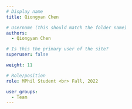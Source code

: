 ```yaml
---
# Display name
title: Qiongyan Chen

# Username (this should match the folder name)
authors:
  - Qiongyan Chen

# Is this the primary user of the site?
superuser: false

weight: 11

# Role/position
role: MPhil Student <br> Fall, 2022

user_groups:
  - Team
---
```

